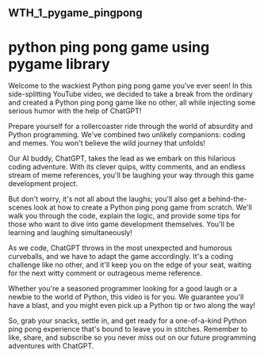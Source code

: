## WTH_1_pygame_pingpong
# python ping pong game using pygame library

Welcome to the wackiest Python ping pong game you've ever seen! In this side-splitting YouTube video, we decided to take a break from the ordinary and created a Python ping pong game like no other, all while injecting some serious humor with the help of ChatGPT!

Prepare yourself for a rollercoaster ride through the world of absurdity and Python programming. We've combined two unlikely companions: coding and memes. You won't believe the wild journey that unfolds!

Our AI buddy, ChatGPT, takes the lead as we embark on this hilarious coding adventure. With its clever quips, witty comments, and an endless stream of meme references, you'll be laughing your way through this game development project.

But don't worry, it's not all about the laughs; you'll also get a behind-the-scenes look at how to create a Python ping pong game from scratch. We'll walk you through the code, explain the logic, and provide some tips for those who want to dive into game development themselves. You'll be learning and laughing simultaneously!

As we code, ChatGPT throws in the most unexpected and humorous curveballs, and we have to adapt the game accordingly. It's a coding challenge like no other, and it'll keep you on the edge of your seat, waiting for the next witty comment or outrageous meme reference.

Whether you're a seasoned programmer looking for a good laugh or a newbie to the world of Python, this video is for you. We guarantee you'll have a blast, and you might even pick up a Python tip or two along the way!

So, grab your snacks, settle in, and get ready for a one-of-a-kind Python ping pong experience that's bound to leave you in stitches. Remember to like, share, and subscribe so you never miss out on our future programming adventures with ChatGPT.

